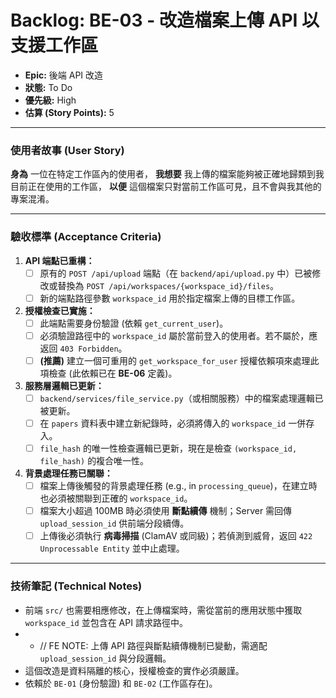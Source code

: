 # Backlog: BE-03 - 改造檔案上傳 API 以支援工作區

- **Epic:** 後端 API 改造
- **狀態:** To Do
- **優先級:** High
- **估算 (Story Points):** 5

---

### 使用者故事 (User Story)

**身為** 一位在特定工作區內的使用者，
**我想要** 我上傳的檔案能夠被正確地歸類到我目前正在使用的工作區，
**以便** 這個檔案只對當前工作區可見，且不會與我其他的專案混淆。

---

### 驗收標準 (Acceptance Criteria)

1.  **API 端點已重構：**
    -   [ ] 原有的 `POST /api/upload` 端點（在 `backend/api/upload.py` 中）已被修改或替換為 `POST /api/workspaces/{workspace_id}/files`。
    -   [ ] 新的端點路徑參數 `workspace_id` 用於指定檔案上傳的目標工作區。

2.  **授權檢查已實施：**
    -   [ ] 此端點需要身份驗證 (依賴 `get_current_user`)。
    -   [ ] 必須驗證路徑中的 `workspace_id` 屬於當前登入的使用者。若不屬於，應返回 `403 Forbidden`。
    -   [ ] **(推薦)** 建立一個可重用的 `get_workspace_for_user` 授權依賴項來處理此項檢查 (此依賴已在 **BE-06** 定義)。

3.  **服務層邏輯已更新：**
    -   [ ] `backend/services/file_service.py`（或相關服務）中的檔案處理邏輯已被更新。
    -   [ ] 在 `papers` 資料表中建立新紀錄時，必須將傳入的 `workspace_id` 一併存入。
    -   [ ] `file_hash` 的唯一性檢查邏輯已更新，現在是檢查 `(workspace_id, file_hash)` 的複合唯一性。

4.  **背景處理任務已關聯：**
    -   [ ] 檔案上傳後觸發的背景處理任務 (e.g., in `processing_queue`)，在建立時也必須被關聯到正確的 `workspace_id`。
    -   [ ] 檔案大小超過 100MB 時必須使用 **斷點續傳** 機制；Server 需回傳 `upload_session_id` 供前端分段續傳。
    -   [ ] 上傳後必須執行 **病毒掃描** (ClamAV 或同級)；若偵測到威脅，返回 `422 Unprocessable Entity` 並中止處理。

---

### 技術筆記 (Technical Notes)

-   前端 `src/` 也需要相應修改，在上傳檔案時，需從當前的應用狀態中獲取 `workspace_id` 並包含在 API 請求路徑中。
-   -   // FE NOTE: 上傳 API 路徑與斷點續傳機制已變動，需適配 `upload_session_id` 與分段邏輯。
-   這個改造是資料隔離的核心，授權檢查的實作必須嚴謹。
-   依賴於 `BE-01` (身份驗證) 和 `BE-02` (工作區存在)。 